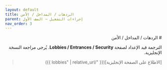 ```yaml
---
layout: default
title: الردهات / المداخل / الأمن
parent: إجراءات التشغيل — الصف الأول
nav_order: 3
---
```


<div dir="rtl" lang="ar">
# الردهات / المداخل / الأمن

الترجمة قيد الإعداد لصفحة **Lobbies / Entrances / Security**. يُرجى مراجعة النسخة الإنجليزية.

> [الاطلاع على الصفحة الإنجليزية]({{ "/lobbies" | relative_url }})
</div>
